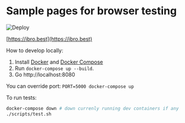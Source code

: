 # Sample pages for browser testing

![Deploy](https://github.com/persidskiy/ibro-samples/workflows/Deploy/badge.svg)

[https://ibro.best](https://ibro.best)

How to develop locally:

1. Install [Docker](https://www.docker.com/) and [Docker Compose](https://docs.docker.com/compose/install/)
2. Run `docker-compose up --build`.
3. Go http://localhost:8080

You can override port: `PORT=5000 docker-compose up`

To run tests:

```sh
docker-compose down # down currenly running dev containers if any
./scripts/test.sh
```
